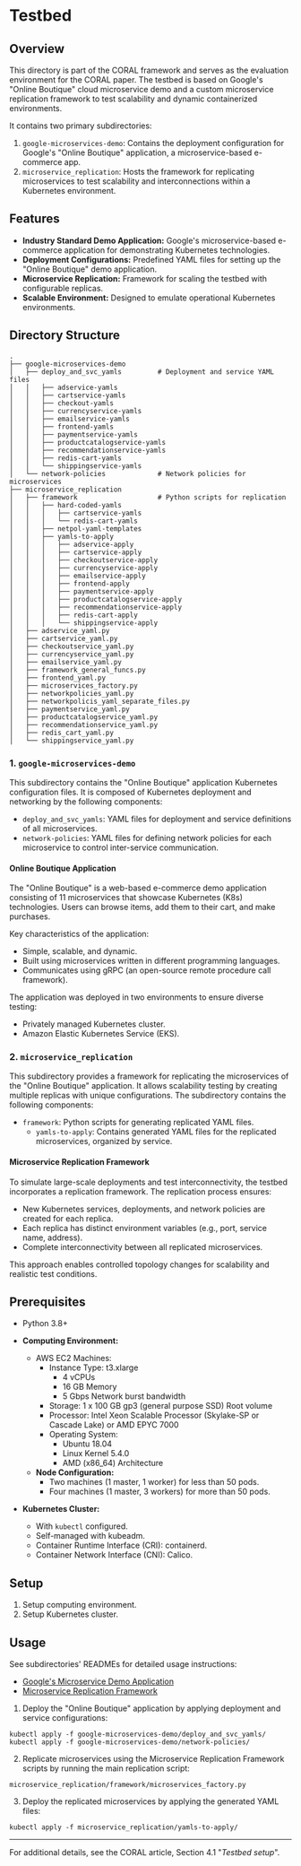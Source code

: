 # Testbed


## Overview
This directory is part of the CORAL framework and serves as the evaluation environment for the CORAL paper. The testbed is based on Google's "Online Boutique" cloud microservice demo and a custom microservice replication framework to test scalability and dynamic containerized environments.

It contains two primary subdirectories:
1. `google-microservices-demo`: Contains the deployment configuration for Google's "Online Boutique" application, a microservice-based e-commerce app.
2. `microservice_replication`: Hosts the framework for replicating microservices to test scalability and interconnections within a Kubernetes environment.


## Features

* **Industry Standard Demo Application:** Google's microservice-based e-commerce application for demonstrating Kubernetes technologies.
* **Deployment Configurations:** Predefined YAML files for setting up the "Online Boutique" demo application.
* **Microservice Replication:** Framework for scaling the testbed with configurable replicas.
* **Scalable Environment:** Designed to emulate operational Kubernetes environments.


## Directory Structure

```
.
├── google-microservices-demo
│   ├── deploy_and_svc_yamls         # Deployment and service YAML files
│   │   ├── adservice-yamls
│   │   ├── cartservice-yamls
│   │   ├── checkout-yamls
│   │   ├── currencyservice-yamls
│   │   ├── emailservice-yamls
│   │   ├── frontend-yamls
│   │   ├── paymentservice-yamls
│   │   ├── productcatalogservice-yamls
│   │   ├── recommendationservice-yamls
│   │   ├── redis-cart-yamls
│   │   └── shippingservice-yamls
│   └── network-policies             # Network policies for microservices
├── microservice_replication
│   ├── framework                    # Python scripts for replication
│   │   ├── hard-coded-yamls
│   │   │   ├── cartservice-yamls
│   │   │   └── redis-cart-yamls
│   │   ├── netpol-yaml-templates
│   │   ├── yamls-to-apply
│   │   │   ├── adservice-apply
│   │   │   ├── cartservice-apply
│   │   │   ├── checkoutservice-apply
│   │   │   ├── currencyservice-apply
│   │   │   ├── emailservice-apply
│   │   │   ├── frontend-apply
│   │   │   ├── paymentservice-apply
│   │   │   ├── productcatalogservice-apply
│   │   │   ├── recommendationservice-apply
│   │   │   ├── redis-cart-apply
│   │   │   └── shippingservice-apply
│   ├── adservice_yaml.py
│   ├── cartservice_yaml.py
│   ├── checkoutservice_yaml.py
│   ├── currencyservice_yaml.py
│   ├── emailservice_yaml.py
│   ├── framework_general_funcs.py
│   ├── frontend_yaml.py
│   ├── microservices_factory.py
│   ├── networkpolicies_yaml.py
│   ├── networkpolicis_yaml_separate_files.py
│   ├── paymentservice_yaml.py
│   ├── productcatalogservice_yaml.py
│   ├── recommendationservice_yaml.py
│   ├── redis_cart_yaml.py
│   └── shippingservice_yaml.py
```

### 1. `google-microservices-demo`
This subdirectory contains the "Online Boutique" application Kubernetes configuration files. It is composed of Kubernetes deployment and networking by the following components:

* `deploy_and_svc_yamls`: YAML files for deployment and service definitions of all microservices.
* `network-policies`: YAML files for defining network policies for each microservice to control inter-service communication.

#### Online Boutique Application

The "Online Boutique" is a web-based e-commerce demo application consisting of 11 microservices that showcase Kubernetes (K8s) technologies. Users can browse items, add them to their cart, and make purchases. 

Key characteristics of the application:
* Simple, scalable, and dynamic.
* Built using microservices written in different programming languages.
* Communicates using gRPC (an open-source remote procedure call framework).

The application was deployed in two environments to ensure diverse testing:
* Privately managed Kubernetes cluster.
* Amazon Elastic Kubernetes Service (EKS).

### 2. `microservice_replication`
This subdirectory provides a framework for replicating the microservices of the "Online Boutique" application. It allows scalability testing by creating multiple replicas with unique configurations. 
The subdirectory contains the following components:

* `framework`: Python scripts for generating replicated YAML files.
  * `yamls-to-apply`: Contains generated YAML files for the replicated microservices, organized by service.

#### Microservice Replication Framework

To simulate large-scale deployments and test interconnectivity, the testbed incorporates a replication framework. 
The replication process ensures:
* New Kubernetes services, deployments, and network policies are created for each replica. 
* Each replica has distinct environment variables (e.g., port, service name, address). 
* Complete interconnectivity between all replicated microservices.

This approach enables controlled topology changes for scalability and realistic test conditions.


## Prerequisites

* Python 3.8+

* **Computing Environment:**
  * AWS EC2 Machines: 
    * Instance Type: t3.xlarge 
      * 4 vCPUs 
      * 16 GB Memory 
      * 5 Gbps Network burst bandwidth 
    * Storage: 1 x 100 GB gp3 (general purpose SSD) Root volume 
    * Processor: Intel Xeon Scalable Processor (Skylake-SP or Cascade Lake) or AMD EPYC 7000 
    * Operating System:
      * Ubuntu 18.04 
      * Linux Kernel 5.4.0 
      * AMD (x86_64) Architecture
  * **Node Configuration:**
    * Two machines (1 master, 1 worker) for less than 50 pods.
    * Four machines (1 master, 3 workers) for more than 50 pods.

* **Kubernetes Cluster:**
  * With `kubectl` configured.
  * Self-managed with kubeadm.
  * Container Runtime Interface (CRI): containerd.
  * Container Network Interface (CNI): Calico.


## Setup

1. Setup computing environment.
2. Setup Kubernetes cluster.


## Usage

See subdirectories' READMEs for detailed usage instructions:
* [Google's Microservice Demo Application](google-microservices-demo/README.md)
* [Microservice Replication Framework](microservice_replication/framework/README.md)


1. Deploy the "Online Boutique" application by applying deployment and service configurations:
  ```
  kubectl apply -f google-microservices-demo/deploy_and_svc_yamls/
  kubectl apply -f google-microservices-demo/network-policies/
  ```
2. Replicate microservices using the Microservice Replication Framework scripts by running the main replication script:
  ```
  microservice_replication/framework/microservices_factory.py
  ```
3. Deploy the replicated microservices by applying the generated YAML files:
  ```
  kubectl apply -f microservice_replication/yamls-to-apply/
  ```


---


For additional details, see the CORAL article, Section 4.1 "_Testbed setup_".